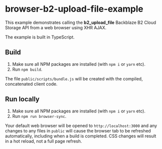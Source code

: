 # browser-b2-upload-file-example

This example demonstrates calling the **b2_upload_file** Backblaze B2 Cloud Storage API from a web browser using XHR AJAX.

The example is built in TypeScript.

## Build

1. Make sure all NPM packages are installed (with `npm i` or `yarn` etc).
1. Run `npm build`.

The file `public/scripts/bundle.js` will be created with the compiled, concatenated client code.

## Run locally

1. Make sure all NPM packages are installed (with `npm i` or `yarn` etc).
1. Run `npm run browser-sync`.

Your default web browser will be opened to `http://localhost:3000` and any changes to any files in `public` will cause the browser tab to be refreshed automatically, including when a build is completed. CSS changes will result in a hot reload, not a full page refresh.
